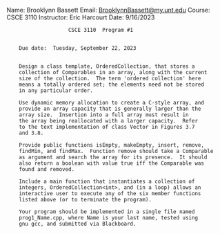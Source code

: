 Name: Brooklynn Bassett
Email: BrooklynnBassett@my.unt.edu
Course: CSCE 3110
Instructor: Eric Harcourt
Date: 9/16/2023


                        CSCE 3110  Program #1


        Due date:  Tuesday, September 22, 2023


        Design a class template, OrderedCollection, that stores a
        collection of Comparables in an array, along with the current
        size of the collection.  The term 'ordered collection' here
        means a totally ordered set; the elements need not be stored
        in any particular order.

        Use dynamic memory allocation to create a C-style array, and
        provide an array capacity that is generally larger than the
        array size.  Insertion into a full array must result in
        the array being reallocated with a larger capacity.  Refer
        to the text implementation of class Vector in Figures 3.7
        and 3.8.

        Provide public functions isEmpty, makeEmpty, insert, remove,
        findMin, and findMax.  Function remove should take a Comparable
        as argument and search the array for its presence.  It should
        also return a boolean with value true iff the Comparable was
        found and removed.

        Include a main function that instantiates a collection of
        integers, OrderedCollection<int>, and (in a loop) allows an
        interactive user to execute any of the six member functions
        listed above (or to terminate the program).

        Your program should be implemented in a single file named
        prog1_Name.cpp, where Name is your last name, tested using
        gnu gcc, and submitted via Blackboard.

